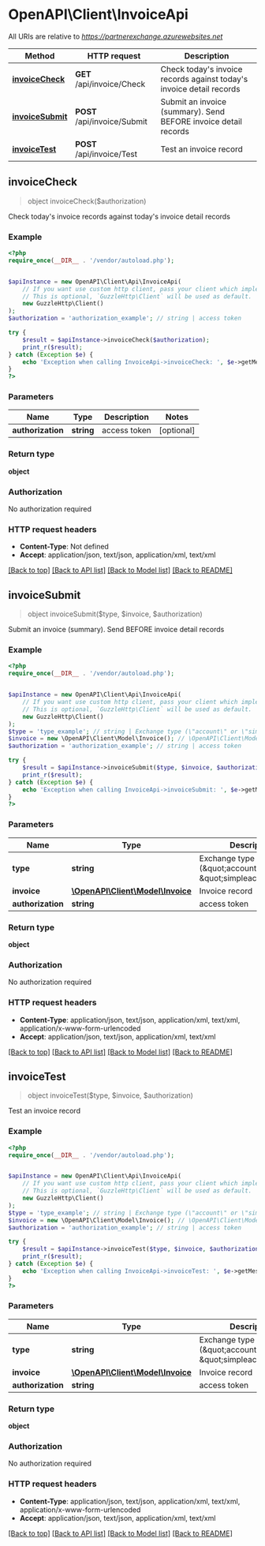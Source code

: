 # OpenAPI\Client\InvoiceApi

All URIs are relative to *https://partnerexchange.azurewebsites.net*

Method | HTTP request | Description
------------- | ------------- | -------------
[**invoiceCheck**](InvoiceApi.md#invoiceCheck) | **GET** /api/invoice/Check | Check today&#39;s invoice records against today&#39;s invoice detail records
[**invoiceSubmit**](InvoiceApi.md#invoiceSubmit) | **POST** /api/invoice/Submit | Submit an invoice (summary).  Send BEFORE invoice detail records
[**invoiceTest**](InvoiceApi.md#invoiceTest) | **POST** /api/invoice/Test | Test an invoice record



## invoiceCheck

> object invoiceCheck($authorization)

Check today's invoice records against today's invoice detail records

### Example

```php
<?php
require_once(__DIR__ . '/vendor/autoload.php');


$apiInstance = new OpenAPI\Client\Api\InvoiceApi(
    // If you want use custom http client, pass your client which implements `GuzzleHttp\ClientInterface`.
    // This is optional, `GuzzleHttp\Client` will be used as default.
    new GuzzleHttp\Client()
);
$authorization = 'authorization_example'; // string | access token

try {
    $result = $apiInstance->invoiceCheck($authorization);
    print_r($result);
} catch (Exception $e) {
    echo 'Exception when calling InvoiceApi->invoiceCheck: ', $e->getMessage(), PHP_EOL;
}
?>
```

### Parameters


Name | Type | Description  | Notes
------------- | ------------- | ------------- | -------------
 **authorization** | **string**| access token | [optional]

### Return type

**object**

### Authorization

No authorization required

### HTTP request headers

- **Content-Type**: Not defined
- **Accept**: application/json, text/json, application/xml, text/xml

[[Back to top]](#) [[Back to API list]](../../README.md#documentation-for-api-endpoints)
[[Back to Model list]](../../README.md#documentation-for-models)
[[Back to README]](../../README.md)


## invoiceSubmit

> object invoiceSubmit($type, $invoice, $authorization)

Submit an invoice (summary).  Send BEFORE invoice detail records

### Example

```php
<?php
require_once(__DIR__ . '/vendor/autoload.php');


$apiInstance = new OpenAPI\Client\Api\InvoiceApi(
    // If you want use custom http client, pass your client which implements `GuzzleHttp\ClientInterface`.
    // This is optional, `GuzzleHttp\Client` will be used as default.
    new GuzzleHttp\Client()
);
$type = 'type_example'; // string | Exchange type (\"account\" or \"simpleaccount\")
$invoice = new \OpenAPI\Client\Model\Invoice(); // \OpenAPI\Client\Model\Invoice | Invoice record
$authorization = 'authorization_example'; // string | access token

try {
    $result = $apiInstance->invoiceSubmit($type, $invoice, $authorization);
    print_r($result);
} catch (Exception $e) {
    echo 'Exception when calling InvoiceApi->invoiceSubmit: ', $e->getMessage(), PHP_EOL;
}
?>
```

### Parameters


Name | Type | Description  | Notes
------------- | ------------- | ------------- | -------------
 **type** | **string**| Exchange type (\&quot;account\&quot; or \&quot;simpleaccount\&quot;) |
 **invoice** | [**\OpenAPI\Client\Model\Invoice**](../Model/Invoice.md)| Invoice record |
 **authorization** | **string**| access token | [optional]

### Return type

**object**

### Authorization

No authorization required

### HTTP request headers

- **Content-Type**: application/json, text/json, application/xml, text/xml, application/x-www-form-urlencoded
- **Accept**: application/json, text/json, application/xml, text/xml

[[Back to top]](#) [[Back to API list]](../../README.md#documentation-for-api-endpoints)
[[Back to Model list]](../../README.md#documentation-for-models)
[[Back to README]](../../README.md)


## invoiceTest

> object invoiceTest($type, $invoice, $authorization)

Test an invoice record

### Example

```php
<?php
require_once(__DIR__ . '/vendor/autoload.php');


$apiInstance = new OpenAPI\Client\Api\InvoiceApi(
    // If you want use custom http client, pass your client which implements `GuzzleHttp\ClientInterface`.
    // This is optional, `GuzzleHttp\Client` will be used as default.
    new GuzzleHttp\Client()
);
$type = 'type_example'; // string | Exchange type (\"account\" or \"simpleaccount\")
$invoice = new \OpenAPI\Client\Model\Invoice(); // \OpenAPI\Client\Model\Invoice | Invoice record
$authorization = 'authorization_example'; // string | access token

try {
    $result = $apiInstance->invoiceTest($type, $invoice, $authorization);
    print_r($result);
} catch (Exception $e) {
    echo 'Exception when calling InvoiceApi->invoiceTest: ', $e->getMessage(), PHP_EOL;
}
?>
```

### Parameters


Name | Type | Description  | Notes
------------- | ------------- | ------------- | -------------
 **type** | **string**| Exchange type (\&quot;account\&quot; or \&quot;simpleaccount\&quot;) |
 **invoice** | [**\OpenAPI\Client\Model\Invoice**](../Model/Invoice.md)| Invoice record |
 **authorization** | **string**| access token | [optional]

### Return type

**object**

### Authorization

No authorization required

### HTTP request headers

- **Content-Type**: application/json, text/json, application/xml, text/xml, application/x-www-form-urlencoded
- **Accept**: application/json, text/json, application/xml, text/xml

[[Back to top]](#) [[Back to API list]](../../README.md#documentation-for-api-endpoints)
[[Back to Model list]](../../README.md#documentation-for-models)
[[Back to README]](../../README.md)

